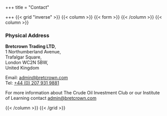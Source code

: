 +++
title = "Contact"

+++
{{< grid "inverse" >}}
{{< column >}}
{{< form >}}
{{< /column >}}
{{< column >}}

### Physical Address

**Bretcrown Trading LTD**,  
1 Northumberland Avenue,  
Trafalgar Square,  
London WC2N 5BW,  
United Kingdom

Email: [admin@bretcrown.com](mailto:admin@bretcrown.com)  
Tel: [+44 (0) 207 931 9881](callto:+44%20%280%29%20207%20931%209881)

For more information about The Crude Oil Investment Club or our Institute of Learning contact admin@bretcrown.com

{{< /column >}}
{{< /grid >}}